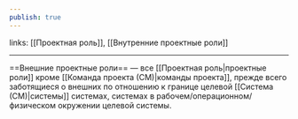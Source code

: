 ```yaml
---
publish: true
---
```

links: [[Проектная роль]], [[Внутренние проектные роли]]

---

==Внешние проектные роли== — все [[Проектная роль|проектные роли]] кроме [[Команда проекта (СМ)|команды проекта]], прежде всего заботящиеся о внешних по отношению к границе целевой [[Система (СМ)|системы]] системах, системах в рабочем/операционном/физическом окружении целевой системы.